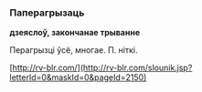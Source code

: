 ### Паперагрызаць
**дзеяслоў, закончанае трыванне**

Перагрызці ўсё, многае. П. ніткі.

<a rel="author">[http://rv-blr.com/](http://rv-blr.com/slounik.jsp?letterId=0&maskId=0&pageId=2150)</a>
